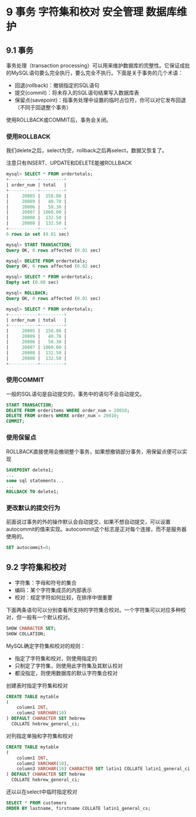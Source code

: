 # 9 事务 字符集和校对 安全管理 数据库维护

## 9.1 事务

事务处理（transaction processing）可以用来维护数据库的完整性。它保证成批的MySQL语句要么完全执行，要么完全不执行。下面是关于事务的几个术语：

- 回退(rollback)：撤销指定的SQL语句
- 提交(commit)：将未存入的SQL语句结果写入数据库表
- 保留点(savepoint)：指事务处理中设置的临时占位符，你可以对它发布回退（不同于回退整个事务）

使用ROLLBACK或COMMIT后，事务会关闭。

### 使用ROLLBACK

我们delete之后，select为空，rollback之后再select，数据又恢复了。

注意只有INSERT、UPDATE和DELETE能被ROLLBACK

```sql
mysql> SELECT * FROM ordertotals;
+-----------+---------+
| order_num | total   |
+-----------+---------+
|     20005 |  158.86 |
|     20009 |   40.78 |
|     20006 |   58.30 |
|     20007 | 1060.00 |
|     20008 |  132.50 |
|     20008 |  132.50 |
+-----------+---------+
6 rows in set (0.01 sec)

mysql> START TRANSACTION;
Query OK, 0 rows affected (0.01 sec)

mysql> DELETE FROM ordertotals;
Query OK, 6 rows affected (0.02 sec)

mysql> SELECT * FROM ordertotals;
Empty set (0.00 sec)

mysql> ROLLBACK;
Query OK, 0 rows affected (0.01 sec)

mysql> SELECT * FROM ordertotals;
+-----------+---------+
| order_num | total   |
+-----------+---------+
|     20005 |  158.86 |
|     20009 |   40.78 |
|     20006 |   58.30 |
|     20007 | 1060.00 |
|     20008 |  132.50 |
|     20008 |  132.50 |
+-----------+---------+
```

### 使用COMMIT

一般的SQL语句是自动提交的，事务中的语句不会自动提交。

```sql
START TRANSACTION;
DELETE FROM orderitems WHERE order_num = 20010;
DELETE FROM orders WHERE order_num = 20010;
COMMIT;
```

### 使用保留点

ROLLBACK直接使用会撤销整个事务，如果想撤销部分事务，用保留点便可以实现

```sql
SAVEPOINT delete1;
...
some sql statements...
...
ROLLBACK TO delete1;
```

### 更改默认的提交行为

前面说过事务的外的操作默认会自动提交，如果不想自动提交，可以设置autocommit的值来实现。autocommit这个标志是正对每个连接，而不是服务器使用的。

```sql
SET autocommit=0;
```

## 9.2 字符集和校对

- 字符集：字母和符号的集合
- 编码：某个字符集成员的内部表示
- 校对：规定字符如何比较，在排序中很重要

下面两条语句可以分别查看所支持的字符集合校对。一个字符集可以对应多种校对，但一般有一个默认校对。

```sql
SHOW CHARACTER SET;
SHOW COLLATION;
```

MySQL确定字符集和校对的规则：

- 指定了字符集和校对，则使用指定的
- 只制定了字符集，则使用此字符集及其默认校对
- 都没指定，则使用数据库的默认字符集合校对

创建表时指定字符集和校对

```sql
CREATE TABLE mytable
(
    column1 INT,
    column2 VARCHAR(10)
) DEFAULT CHARACTER SET hebrew
  COLLATE hebrew_general_ci;
```

对列指定单独和字符集和校对

```sql
CREATE TABLE mytable
(
    column1 INT,
    column2 VARCHAR(10),
    column3 VARCHAR(10) CHARACTER SET latin1 COLLATE latin1_general_ci
) DEFAULT CHARACTER SET hebrew
  COLLATE hebrew_general_ci;
```

还以以在select中临时指定校对

```sql
SELECT * FROM customers
ORDER BY lastname, firstname COLLATE latin1_general_cs;
```
